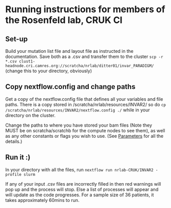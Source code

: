 # Running instructions for members of the Rosenfeld lab, CRUK CI

## Set-up

Build your mutation list file and layout file as instructed in the documentation. Save both as a .csv and transfer them to the cluster ```scp -r  *.csv clust1-headnode.cri.camres.org://scratcha/nrlab/ditter01/invar_PARADIGM/``` (change this to your directory, obviously)

## Copy nextflow.config and change paths

Get a copy of the nextflow.config file that defines all your variables and file paths. There is a copy stored in /scratcha/nrlab/resources/INVAR2/ so do ```cp /scratcha/nrlab/resources/INVAR2/nextflow.config ./``` while in your directory on the cluster. 

Change the paths to where you have stored your bam files (Note they MUST be on scratcha/scratchb for the compute nodes to see them), as well as any other constants or flags you wish to use. (See [Parameters](docs/Parameters.md) for all the details.)

## Run it :)

In your directory with all the files, run ```nextflow run nrlab-CRUK/INVAR2 -profile slurm```

If any of your input .csv files are incorrectly filled in then red warnings will pop up and the process will stop. Else a list of processes will appear and will update as the code progresses. For a sample size of 36 patients, it takes approximately 60mins to run.





